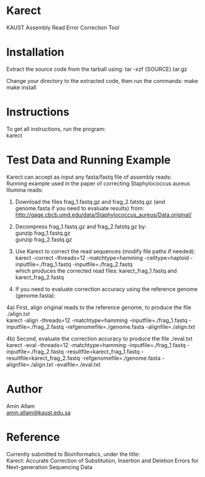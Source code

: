 Karect
======

KAUST Assembly Read Error Correction Tool  

Installation
============

Extract the source code from the tarball using:
tar -xzf {SOURCE}.tar.gz
  
Change your directory to the extracted code, then run the commands:
make
make install  

Instructions
============

To get all instructions, run the program:  
karect  

Test Data and Running Example
=============================

Karect can accept as input any fasta/fastq file of assembly reads:  
Running example used in the paper of correcting Staphylococcus aureus Illumina reads:  

1) Download the files frag_1.fastq.gz and frag_2.fatstq.gz (and genome.fasta if you need to evaluate results) from:  
http://gage.cbcb.umd.edu/data/Staphylococcus_aureus/Data.original/  

2) Decompress frag_1.fastq.gz and frag_2.fatstq.gz by:  
gunzip frag_1.fastq.gz  
gunzip frag_2.fastq.gz  

3) Use Karect to correct the read sequences (modify file paths if needed):  
karect -correct -threads=12 -matchtype=hamming -celltype=haploid -inputfile=./frag_1.fastq -inputfile=./frag_2.fastq  
which produces the corrected read files: karect_frag_1.fastq and karect_frag_2.fastq  

4) If you need to evaluate correction accuracy using the reference genome (genome.fasta):
  
4a) First, align original reads to the reference genome, to produce the file ./align.txt  
karect -align -threads=12 -matchtype=hamming -inputfile=./frag_1.fastq -inputfile=./frag_2.fastq -refgenomefile=./genome.fasta -alignfile=./align.txt
  
4b) Second, evaluate the correction accuracy to produce the file ./eval.txt  
karect -eval -threads=12 -matchtype=hamming -inputfile=./frag_1.fastq -inputfile=./frag_2.fastq -resultfile=karect_frag_1.fastq -resultfile=karect_frag_2.fastq -refgenomefile=./genome.fasta -alignfile=./align.txt -evalfile=./eval.txt  

Author
======

Amin Allam  
amin.allam@kaust.edu.sa  

Reference
=========

Currently submitted to Bioinformatics, under the title:  
Karect: Accurate Correction of Substitution, Insertion and Deletion Errors for Next-generation Sequencing Data  
